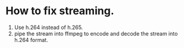 # How to fix streaming.

1. Use h.264 instead of h.265.
2. pipe the stream into ffmpeg to encode and decode the stream into h.264 format.
